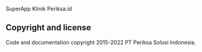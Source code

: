 SuperApp Klinik Periksa.id

## Copyright and license

Code and documentation copyright 2015-2022 PT Periksa Solusi Indonesia.
